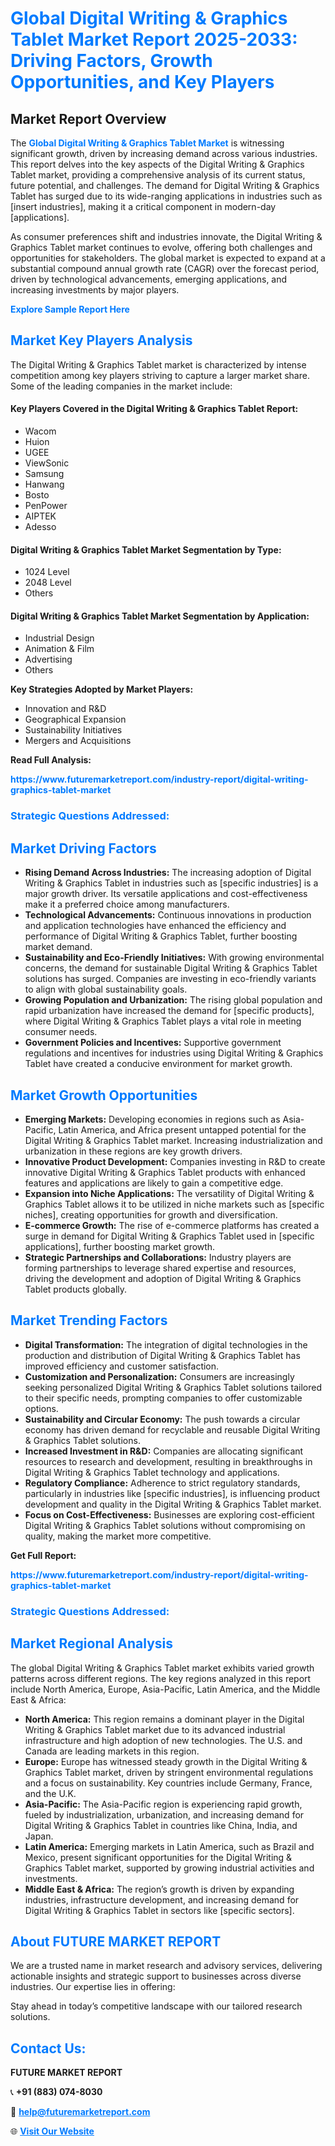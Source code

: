 <h1 style="color: #007BFF;">Global Digital Writing & Graphics Tablet Market Report 2025-2033: Driving Factors, Growth Opportunities, and Key Players</h1>

<section id="overview">
<h2>Market Report Overview</h2>
<p>The <a href="https://www.futuremarketreport.com/industry-report/digital-writing-graphics-tablet-market" style="color: #007BFF; text-decoration: none;"><strong>Global Digital Writing & Graphics Tablet Market</strong></a> is witnessing significant growth, driven by increasing demand across various industries. This report delves into the key aspects of the Digital Writing & Graphics Tablet market, providing a comprehensive analysis of its current status, future potential, and challenges. The demand for Digital Writing & Graphics Tablet has surged due to its wide-ranging applications in industries such as [insert industries], making it a critical component in modern-day [applications].</p>
<p>As consumer preferences shift and industries innovate, the Digital Writing & Graphics Tablet market continues to evolve, offering both challenges and opportunities for stakeholders. The global market is expected to expand at a substantial compound annual growth rate (CAGR) over the forecast period, driven by technological advancements, emerging applications, and increasing investments by major players.</p>
</section>

<section id="overview">
<p><a href="https://www.futuremarketreport.com/request-sample/reportId=101818" style="color: #007BFF; text-decoration: none;"><strong>Explore Sample Report Here</strong></a></p>
</section>

<section id="key-players">
<h2 style="color: #007BFF;">Market Key Players Analysis</h2>
<p>The Digital Writing & Graphics Tablet market is characterized by intense competition among key players striving to capture a larger market share. Some of the leading companies in the market include:</p>
<h4>Key Players Covered in the Digital Writing & Graphics Tablet Report:</h4>
<ul><li>Wacom</li><li>Huion</li><li>UGEE</li><li>ViewSonic</li><li>Samsung</li><li>Hanwang</li><li>Bosto</li><li>PenPower</li><li>AIPTEK</li><li>Adesso</li></ul>
<h4>Digital Writing & Graphics Tablet Market Segmentation by Type:</h4>
<ul><li>1024 Level</li><li>2048 Level</li><li>Others</li></ul>

<h4>Digital Writing & Graphics Tablet Market Segmentation by Application:</h4>
<ul><li>Industrial Design</li><li>Animation &amp; Film</li><li>Advertising</li><li>Others</li></ul>
<p><strong>Key Strategies Adopted by Market Players:</strong></p>
<ul>
<li>Innovation and R&D</li>
<li>Geographical Expansion</li>
<li>Sustainability Initiatives</li>
<li>Mergers and Acquisitions</li>
</ul>
</section>

<section>
<p><strong>Read Full Analysis: </strong></p><a href="https://www.futuremarketreport.com/industry-report/digital-writing-graphics-tablet-market" style="color: #007BFF; text-decoration: none;"><strong>https://www.futuremarketreport.com/industry-report/digital-writing-graphics-tablet-market</strong></a>
<h3 style="color: #007BFF;">Strategic Questions Addressed:</h3>
</section>

<section id="driving-factors">
<h2 style="color: #007BFF;">Market Driving Factors</h2>
<ul>
<li><strong>Rising Demand Across Industries:</strong> The increasing adoption of Digital Writing & Graphics Tablet in industries such as [specific industries] is a major growth driver. Its versatile applications and cost-effectiveness make it a preferred choice among manufacturers.</li>
<li><strong>Technological Advancements:</strong> Continuous innovations in production and application technologies have enhanced the efficiency and performance of Digital Writing & Graphics Tablet, further boosting market demand.</li>
<li><strong>Sustainability and Eco-Friendly Initiatives:</strong> With growing environmental concerns, the demand for sustainable Digital Writing & Graphics Tablet solutions has surged. Companies are investing in eco-friendly variants to align with global sustainability goals.</li>
<li><strong>Growing Population and Urbanization:</strong> The rising global population and rapid urbanization have increased the demand for [specific products], where Digital Writing & Graphics Tablet plays a vital role in meeting consumer needs.</li>
<li><strong>Government Policies and Incentives:</strong> Supportive government regulations and incentives for industries using Digital Writing & Graphics Tablet have created a conducive environment for market growth.</li>
</ul>
</section>

<section id="growth-opportunities">
<h2 style="color: #007BFF;">Market Growth Opportunities</h2>
<ul>
<li><strong>Emerging Markets:</strong> Developing economies in regions such as Asia-Pacific, Latin America, and Africa present untapped potential for the Digital Writing & Graphics Tablet market. Increasing industrialization and urbanization in these regions are key growth drivers.</li>
<li><strong>Innovative Product Development:</strong> Companies investing in R&D to create innovative Digital Writing & Graphics Tablet products with enhanced features and applications are likely to gain a competitive edge.</li>
<li><strong>Expansion into Niche Applications:</strong> The versatility of Digital Writing & Graphics Tablet allows it to be utilized in niche markets such as [specific niches], creating opportunities for growth and diversification.</li>
<li><strong>E-commerce Growth:</strong> The rise of e-commerce platforms has created a surge in demand for Digital Writing & Graphics Tablet used in [specific applications], further boosting market growth.</li>
<li><strong>Strategic Partnerships and Collaborations:</strong> Industry players are forming partnerships to leverage shared expertise and resources, driving the development and adoption of Digital Writing & Graphics Tablet products globally.</li>
</ul>
</section>

<section id="trending-factors">
<h2 style="color: #007BFF;">Market Trending Factors</h2>
<ul>
<li><strong>Digital Transformation:</strong> The integration of digital technologies in the production and distribution of Digital Writing & Graphics Tablet has improved efficiency and customer satisfaction.</li>
<li><strong>Customization and Personalization:</strong> Consumers are increasingly seeking personalized Digital Writing & Graphics Tablet solutions tailored to their specific needs, prompting companies to offer customizable options.</li>
<li><strong>Sustainability and Circular Economy:</strong> The push towards a circular economy has driven demand for recyclable and reusable Digital Writing & Graphics Tablet solutions.</li>
<li><strong>Increased Investment in R&D:</strong> Companies are allocating significant resources to research and development, resulting in breakthroughs in Digital Writing & Graphics Tablet technology and applications.</li>
<li><strong>Regulatory Compliance:</strong> Adherence to strict regulatory standards, particularly in industries like [specific industries], is influencing product development and quality in the Digital Writing & Graphics Tablet market.</li>
<li><strong>Focus on Cost-Effectiveness:</strong> Businesses are exploring cost-efficient Digital Writing & Graphics Tablet solutions without compromising on quality, making the market more competitive.</li>
</ul>
</section>

<section>
<p><strong>Get Full Report: </strong></p><a href="https://www.futuremarketreport.com/industry-report/digital-writing-graphics-tablet-market" style="color: #007BFF; text-decoration: none;"><strong>https://www.futuremarketreport.com/industry-report/digital-writing-graphics-tablet-market</strong></a>
<h3 style="color: #007BFF;">Strategic Questions Addressed:</h3>
</section>


<section id="regional-analysis">
<h2 style="color: #007BFF;">Market Regional Analysis</h2>
<p>The global Digital Writing & Graphics Tablet market exhibits varied growth patterns across different regions. The key regions analyzed in this report include North America, Europe, Asia-Pacific, Latin America, and the Middle East & Africa:</p>
<ul>
<li><strong>North America:</strong> This region remains a dominant player in the Digital Writing & Graphics Tablet market due to its advanced industrial infrastructure and high adoption of new technologies. The U.S. and Canada are leading markets in this region.</li>
<li><strong>Europe:</strong> Europe has witnessed steady growth in the Digital Writing & Graphics Tablet market, driven by stringent environmental regulations and a focus on sustainability. Key countries include Germany, France, and the U.K.</li>
<li><strong>Asia-Pacific:</strong> The Asia-Pacific region is experiencing rapid growth, fueled by industrialization, urbanization, and increasing demand for Digital Writing & Graphics Tablet in countries like China, India, and Japan.</li>
<li><strong>Latin America:</strong> Emerging markets in Latin America, such as Brazil and Mexico, present significant opportunities for the Digital Writing & Graphics Tablet market, supported by growing industrial activities and investments.</li>
<li><strong>Middle East & Africa:</strong> The region’s growth is driven by expanding industries, infrastructure development, and increasing demand for Digital Writing & Graphics Tablet in sectors like [specific sectors].</li>
</ul>
</section>

<footer>
<h2 style="color: #007BFF;">About FUTURE MARKET REPORT</h2>
<p>We are a trusted name in market research and advisory services, delivering actionable insights and strategic support to businesses across diverse industries. Our expertise lies in offering:</p>

<p>Stay ahead in today’s competitive landscape with our tailored research solutions.</p>

<h2 style="color: #007BFF;">Contact Us:</h2>
<p><strong>FUTURE MARKET REPORT</strong></p>
<p>📞 <strong>+91 (883) 074-8030</strong></p>
<p>📧 <strong><a href="mailto:help@futuremarketreport.com" style="color: #007BFF;">help@futuremarketreport.com</a></strong></p>
<p>🌐 <strong><a href="https://www.futuremarketreport.com/" style="color: #007BFF;">Visit Our Website</a></strong></p>
</footer>